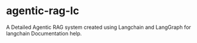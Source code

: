 # agentic-rag-lc
A Detailed Agentic RAG system created using Langchain and LangGraph for langchain Documentation help.
